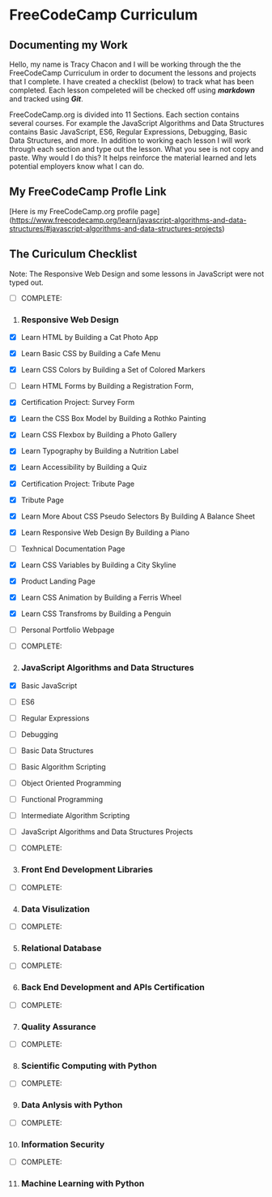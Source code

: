 # FreeCodeCamp Curriculum
## Documenting my Work
Hello, my name is Tracy Chacon and I will be working through the the FreeCodeCamp Curriculum in order to document the lessons and projects that I complete. I have created a checklist (below) to track what has been completed. Each lesson compeleted will be checked off using ***markdown*** and tracked using ***Git***. 

FreeCodeCamp.org is divided into 11 Sections. Each  section contains several courses. For example the JavaScript Algorithms and Data Structures contains Basic JavaScript, ES6, Regular Expressions, Debugging, Basic Data Structures, and more. In addition to working each lesson I will work through each section and type out the lesson. What you see is not copy and paste. Why would I do this? It helps reinforce the material learned and lets potential employers know what I can do. 

## My FreeCodeCamp Profle Link
[Here is my FreeCodeCamp.org profile page] (https://www.freecodecamp.org/learn/javascript-algorithms-and-data-structures/#javascript-algorithms-and-data-structures-projects)


## The Curiculum Checklist
Note: The Responsive Web Design and some lessons in JavaScript were not typed out.
- [ ] COMPLETE:
1. ### Responsive Web Design
- [X] Learn HTML by Building a Cat Photo App
- [X] Learn Basic CSS by Building a Cafe Menu
- [X] Learn CSS Colors by Building a Set of Colored Markers
- [ ] Learn HTML Forms by Building a Registration Form, 
- [X] Certification Project:
            Survey Form
- [X] Learn the CSS Box Model by Building a Rothko Painting
- [X] Learn CSS Flexbox by Building a Photo Gallery
- [X] Learn Typography by Building a Nutrition Label
- [X] Learn Accessibility by Building a Quiz
- [X] Certification Project:
    Tribute Page
- [X] Tribute Page
- [X] Learn More About CSS Pseudo Selectors By Building A Balance Sheet
- [X] Learn Responsive Web Design By Building a Piano 
- [ ] Texhnical Documentation Page
- [X] Learn CSS Variables by Building a City Skyline 
- [X] Product Landing Page
- [X] Learn CSS Animation by Building a Ferris Wheel
- [X] Learn CSS Transfroms by Building a Penguin
- [ ] Personal Portfolio Webpage


- [ ] COMPLETE:
2. ###  JavaScript Algorithms and Data Structures
- [X] Basic JavaScript
- [ ] ES6
- [ ] Regular Expressions
- [ ] Debugging
- [ ] Basic Data Structures
- [ ] Basic Algorithm Scripting
- [ ] Object Oriented Programming
- [ ] Functional Programming
- [ ] Intermediate Algorithm Scripting
- [ ] JavaScript Algorithms and Data Structures Projects


- [ ] COMPLETE:
3.  ###  Front End Development Libraries


- [ ] COMPLETE:
4.  ###  Data Visulization


- [ ] COMPLETE:
5.  ###  Relational Database


- [ ] COMPLETE:
6.  ###  Back End Development and APIs Certification


- [ ] COMPLETE:
7.  ###  Quality Assurance


- [ ] COMPLETE:
8.  ###  Scientific Computing with Python


- [ ] COMPLETE:
9.  ###  Data Anlysis with Python


- [ ] COMPLETE:
10. ###  Information Security


- [ ] COMPLETE:
11. ###  Machine Learning with Python


